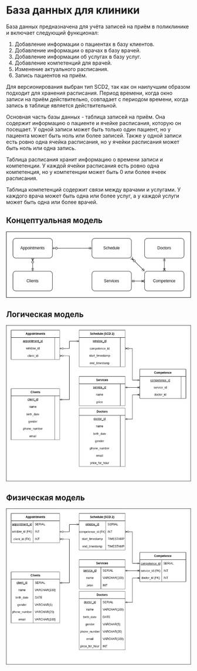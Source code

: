 # База данных для клиники

База данных предназначена для учёта записей на приём в поликлинике и включает следующий функционал:
1) Добавление информации о пациентах в базу клиентов.
2) Добавление информации о врачах в базу врачей.
3) Добавление информации об услугах в базу услуг.
4) Добавление компетенций для врачей.
5) Изменение актуального расписания.
6) Запись пациентов на приём.

Для версионирования выбран тип SCD2, так как он наилучшим образом подходит для хранения расписания. Период времени, когда окно записи на приём действительно, совпадает с периодом времени, когда запись в таблице является действительной.

Основная часть базы данных - таблица записей на приём. Она содержит информацию о пациенте и ячейке расписания, которую он посещает. У одной записи может быть только один пациент, но у пациента может быть ноль или более записей. Также у одной записи есть ровно одна ячейка расписания, но у ячейки расписания может быть ноль или одна запись.

Таблица расписания хранит информацию о времени записи и компетенции. У каждой ячейки расписания есть ровно одна компетенция, но у компетенции может быть 0 или более ячеек расписания.

Таблица компетенций содержит связи между врачами и услугами. У каждого врача может быть одна или более услуг, а у каждой услуги может быть одна или более врачей.

## Концептуальная модель
![](docs/conceptual_model.png)

## Логическая модель

![](docs/logical_model.png)

## Физическая модель

![](docs/physical_model.png)
